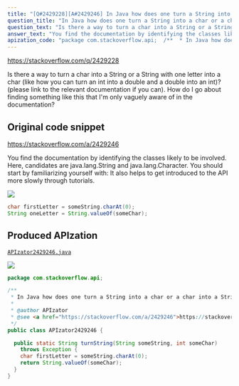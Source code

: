 ```yaml
---
title: "[Q#2429228][A#2429246] In Java how does one turn a String into a char or a char into a String?"
question_title: "In Java how does one turn a String into a char or a char into a String?"
question_text: "Is there a way to turn a char into a String or a String with one letter into a char (like how you can turn an int into a double and a double into an int)? (please link to the relevant documentation if you can). How do I go about finding something like this that I'm only vaguely aware of in the documentation?"
answer_text: "You find the documentation by identifying the classes likely to be involved. Here, candidates are java.lang.String and java.lang.Character. You should start by familiarizing yourself with: It also helps to get introduced to the API more slowly through tutorials."
apization_code: "package com.stackoverflow.api;  /**  * In Java how does one turn a String into a char or a char into a String?  *  * @author APIzator  * @see <a href=\"https://stackoverflow.com/a/2429246\">https://stackoverflow.com/a/2429246</a>  */ public class APIzator2429246 {    public static String turnString(String someString, int someChar)     throws Exception {     char firstLetter = someString.charAt(0);     return String.valueOf(someChar);   } }"
---
```


https://stackoverflow.com/q/2429228

Is there a way to turn a char into a String or a String with one letter into a char (like how you can turn an int into a double and a double into an int)? (please link to the relevant documentation if you can).
How do I go about finding something like this that I&#x27;m only vaguely aware of in the documentation?



## Original code snippet

https://stackoverflow.com/a/2429246

You find the documentation by identifying the classes likely to be involved. Here, candidates are java.lang.String and java.lang.Character.
You should start by familiarizing yourself with:
It also helps to get introduced to the API more slowly through tutorials.

<div class="code-logo"><img src="/stackoverflow.png" /></div>

```java
char firstLetter = someString.charAt(0);
String oneLetter = String.valueOf(someChar);
```

## Produced APIzation

[`APIzator2429246.java`](https://github.com/pasqualesalza/apization/raw/main/data/search/APIzator2429246.java)

<div class="code-logo"><img src="/apizator.png" /></div>

```java
package com.stackoverflow.api;

/**
 * In Java how does one turn a String into a char or a char into a String?
 *
 * @author APIzator
 * @see <a href="https://stackoverflow.com/a/2429246">https://stackoverflow.com/a/2429246</a>
 */
public class APIzator2429246 {

  public static String turnString(String someString, int someChar)
    throws Exception {
    char firstLetter = someString.charAt(0);
    return String.valueOf(someChar);
  }
}

```